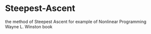# Steepest-Ascent
 the method of Steepest Ascent for example of Nonlinear Programming Wayne L. Winston book
